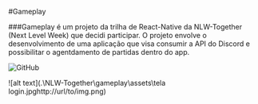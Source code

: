 #Gameplay

###Gameplay é um projeto da trilha de React-Native da NLW-Together (Next Level Week) que decidi participar. O projeto envolve o desenvolvimento de uma aplicação que visa consumir a API do Discord e possibilitar o agentdamento de partidas dentro do app.

![GitHub](https://img.shields.io/github/license/vimigueloli/gameplay?color=blue)


![alt text](.\NLW-Together\gameplay\assets\tela login.jpghttp://url/to/img.png)